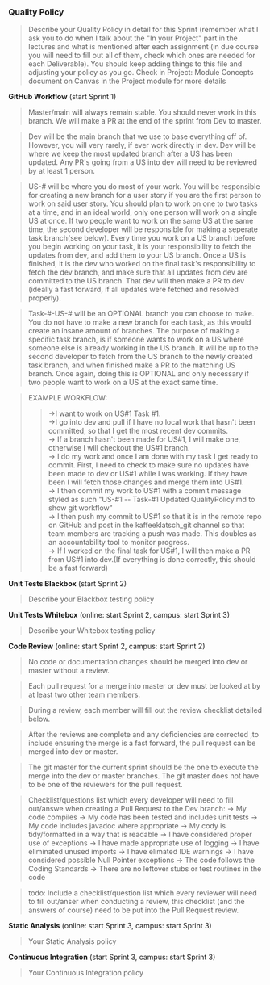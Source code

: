 ### Quality Policy
> Describe your Quality Policy in detail for this Sprint (remember what I ask you to do when I talk about the "In your Project" part in the lectures and what is mentioned after each assignment (in due course you will need to fill out all of them, check which ones are needed for each Deliverable). You should keep adding things to this file and adjusting your policy as you go.
> Check in Project: Module Concepts document on Canvas in the Project module for more details 

**GitHub Workflow** (start Sprint 1)
 >Master/main will always remain stable.  You should never work in this branch.  We will make a PR at the end of the sprint from Dev to master.

 >Dev will be the main branch that we use to base everything off of.  However, you will very rarely, if ever work directly in dev. Dev will be where we keep the most updated branch after a US has been updated.  Any PR's going from a US into dev will need to be reviewed by at least 1 person.

 >US-# will be where you do most of your work.  You will be responsible for creating a new branch for a user story if you are the first person to work on said user story.  You should plan to work on one to two tasks at a time, and in an ideal world, only one person will work on a single US at once.  If two people want to work on the same US at the same time, the second developer will be responsible for making a seperate task branch(see below).  Every time you work on a US branch before you begin working on your task, it is your responsibility to fetch the updates from dev, and add them to your US branch.  Once a US is finished, it is the dev who worked on the final task's responsibility to fetch the dev branch, and make sure that all updates from dev are committed to the US branch.  That dev will then make a PR to dev (ideally a fast forward, if all updates were fetched and resolved properly).

 >Task-#-US-# will be an OPTIONAL branch you can choose to make.  You do not have to make a new branch for each task, as this would create an insane amount of branches.  The purpose of making a specific task branch, is if someone wants to work on a US where someone else is already working in the US branch.  It will be up to the second developer to fetch from the US branch to the newly created task branch, and when finished make a PR to the matching US branch. Once again, doing this is OPTIONAL and only necessary if two people want to work on a US at the exact same time.

 >EXAMPLE WORKFLOW:
 >> ->I want to work on US#1 Task #1. <br />
 >> ->I go into dev and pull if I have no local work that hasn't been committed, so that I get the most recent dev commits. <br />
 >> -> If a branch hasn't been made for US#1, I will make one, otherwise I will checkout the US#1 branch. <br />
 >> -> I do my work and once I am done with my task I get ready to commit. First, I need to check to make sure no updates have been made to dev or US#1 while I was working.  If they have been I will fetch those changes and merge them into US#1. <br />
 >> -> I then commit my work to US#1 with a commit message styled as such "US-#1 -- Task-#1   Updated QualityPolicy.md to show git workflow" <br />
 >> -> I then push my commit to US#1 so that it is in the remote repo on GitHub and post in the kaffeeklatsch_git channel so that team members are tracking a push was made. This doubles as an accountability tool to monitor progress.<br />
 >> -> If I worked on the final task for US#1, I will then make a PR from US#1 into dev.(If everything is done correctly, this should be a fast forward)
  


**Unit Tests Blackbox** (start Sprint 2)
  > Describe your Blackbox testing policy 

 **Unit Tests Whitebox** (online: start Sprint 2, campus: start Sprint 3)
  > Describe your Whitebox testing policy 

**Code Review** (online: start Sprint 2, campus: start Sprint 2)
  > No code or documentation changes should be merged into dev or master without a review.
  
  > Each pull request for a merge into master or dev must be looked at by at least two other team members.
  
  > During a review, each member will fill out the review checklist detailed below.
  
  > After the reviews are complete and any deficiencies are corrected ,to include ensuring the merge is a fast forward, the pull request can be merged into dev or master.
  
  > The git master for the current sprint should be the one to execute the merge into the dev or master branches. The git master does not have to be one of the reviewers for the pull request.
  
  

  > Checklist/questions list which every developer will need to fill out/answe when creating a Pull Request to the Dev branch:
  -> My code compiles
  -> My code has been tested and includes unit tests
  -> My code includes javadoc where appropriate
  -> My cody is tidy/formatted in a way that is readable
  -> I have considered proper use of exceptions
  -> I have made appropriate use of logging
  -> I have eliminated unused imports
  -> I have elimated IDE warnings
  -> I have considered possible Null Pointer exceptions
  -> The code follows the Coding Standards
  -> There are no leftover stubs or test routines in the code

  > todo: Include a checklist/question list which every reviewer will need to fill out/anser when conducting a review, this checklist (and the answers of course) need to be put into the Pull Request review.







**Static Analysis**  (online: start Sprint 3, campus: start Sprint 3)
  > Your Static Analysis policy   

**Continuous Integration**  (start Sprint 3, campus: start Sprint 3)
  > Your Continuous Integration policy
